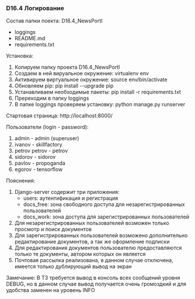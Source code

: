 ### D16.4 Логирование
      
Состав папки поекта: 
 D16.4_NewsPortl
  - loggings
  - README.md
  - requirements.txt

Установка:
1. Копируем папку проекта D16.4_NewsPortl
2. Создаем в ней вируальное окружение: virtualenv env
3. Активируем виртуальное окружение: source env/bin/activate
4. Обновляем pip: pip install --upgrade pip
5. Устанавливаем необходимые пакеты: pip install -r requirements.txt
6. Пререходим в папку loggings
7. В папке loggings проверяем установку: python manage.py runserver

Стартовая страница:
http://localhost:8000/

Пользователи (login - password):
1. admin - admin (superuser)
2. ivanov - skillfactory
3. petrov  petrov - petrov
4. sidorov - sidorov
5. pavlov  - propoganda
6. egorov  - tensorflow

Пояснения:

1. Django-server содержит три приложения:
   - users: аутентификация и регистрация
   - docs_free: зона свободного доступа для незарегистрированных пользователей
   - docs_work: зона доступа для зарегистрированных пользователей
2. Для незарегистрированных пользователей возможен только просмотр и поиск документов
3. Для зарегистрированных пользователей возможено дополнительно редактирование документов, а так же оформление подписки
4. Для редактирования документов пользователю предоставляются только те документы, автором которых он является
5. Почтовая рассылка реализована, в данном случае отключена, имеется только дублирующий вывод на экран

Замечание:
В ТЗ требуется вывод в консоль всех сообщений уровня DEBUG, но в данном случае вывод получается очень громоздкий и для удобства заменен на уровень INFO



